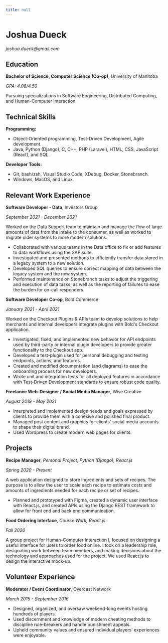 ```yaml
---
title: null
---
```

# Joshua Dueck
_joshua.dueck@gmail.com_

## Education
**Bachelor of Science, Computer Science (Co-op)**, University of Manitoba

_GPA: 4.08/4.50_

Pursuing specializations in Software Engineering, Distributed Computing, and Human-Computer Interaction.

## Technical Skills
**Programming:**
* Object-Oriented programming, Test-Driven Development, Agile development.
* Java, Python (Django), C, C++, PHP (Laravel), HTML, CSS, JavaScript (React), and SQL.

**Developer Tools:**
* Git, bash/zsh, Visual Studio Code, XDebug, Docker, Stonebranch.
* Windows, MacOS, and Linux.

## Relevant Work Experience
**Software Developer - Data**, Investors Group

_September 2021 - December 2021_

Worked on the Data Support team to maintain and manage the flow of large amounts of data from the intake to the consumer, as well as worked to migrate older systems to more modern solutions.
* Collaborated with various teams in the Data office to fix or add features to data workflows using the SAP suite.
* Investigated and presented methods to efficiently transfer data stored in a legacy system to a new solution.
* Developed SQL queries to ensure correct mapping of data between the legacy system and the new system.
* Performed maintenance on Stonebranch tasks to adjust the triggering and execution of data tasks, as well as the reporting of failures to ease the burden for on-call responders.

**Software Developer Co-op**, Bold Commerce

_January 2021 - April 2021_

Worked on the Checkout Plugins & APIs team to develop solutions to help merchants and internal developers integrate plugins with Bold's Checkout application.
* Investigated, fixed, and implemented new behavior for API endpoints used by third-party or internal plugin developers to provide greater functionality to the Checkout app.
* Developed a test-plugin used for personal debugging and testing endpoints, actions, and features.
* Created and modified documentation (and diagrams) to ease the onboarding process for new developers.
* Wrote unit and integration tests for all deployed features in accordance with Test-Driven Development standards to ensure robust code quality.

**Freelance Web-Designer / Social Media Manager**, Wise Creative

_August 2019 - May 2021_

* Interpreted and implemented design needs and goals expressed by clients to provide them with a cohesive and polished final product.
* Managed post content and graphics for clients' social media accounts to shape their digital brand.
* Used Wordpress to create modern web pages for clients.

## Projects
**Recipe Manager**, _Personal Project, Python (Django), React.js_

_Spring 2020 - Present_

A web application designed to store ingredients and sets of recipes. The purpose is to allow the user to scale each recipe to estimate costs and amounts of ingredients needed for each recipe or set of recipes.
* Planned and prototyped with Figma, created a dynamic user interface with React.js, and created APIs using the Django REST framework to allow for front end and back end communication.

**Food Ordering Interface**, _Course Work, React.js_

_Fall 2020_

A group project for Human-Computer Interaction I, focused on designing a useful interface for users to order food online. I took on a leadership role, designating work between team members, and making decisions about the technology and approaches used for the project. We used React.js to design the interactive mock-up.

## Volunteer Experience
**Moderator / Event Coordinator**, Overcast Network

_March 2015 - September 2016_

* Designed, organized, and oversaw weekend-long events hosting hundreds of players.
* Used discernment and knowledge of modern cheating methods to discipline rule-breakers and handle punishment appeals.
* Upheld community values and ensured individual players' experiences were enjoyable.
